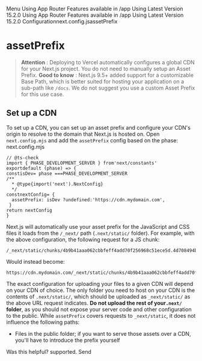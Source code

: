 Menu
Using App Router
Features available in /app
Using Latest Version
15.2.0
Using App Router
Features available in /app
Using Latest Version
15.2.0
Configurationnext.config.jsassetPrefix
# assetPrefix
> **Attention** : Deploying to Vercel automatically configures a global CDN for your Next.js project. You do not need to manually setup an Asset Prefix.
> **Good to know** : Next.js 9.5+ added support for a customizable Base Path, which is better suited for hosting your application on a sub-path like `/docs`. We do not suggest you use a custom Asset Prefix for this use case.
## Set up a CDN
To set up a CDN, you can set up an asset prefix and configure your CDN's origin to resolve to the domain that Next.js is hosted on.
Open `next.config.mjs` and add the `assetPrefix` config based on the phase:
next.config.mjs
```
// @ts-check
import { PHASE_DEVELOPMENT_SERVER } from'next/constants'
exportdefault (phase) => {
constisDev= phase ===PHASE_DEVELOPMENT_SERVER
/**
  * @type{import('next').NextConfig}
  */
constnextConfig= {
  assetPrefix: isDev ?undefined:'https://cdn.mydomain.com',
 }
return nextConfig
}
```

Next.js will automatically use your asset prefix for the JavaScript and CSS files it loads from the `/_next/` path (`.next/static/` folder). For example, with the above configuration, the following request for a JS chunk:
```
/_next/static/chunks/4b9b41aaa062cbbfeff4add70f256968c51ece5d.4d708494b3aed70c04f0.js

```

Would instead become:
```
https://cdn.mydomain.com/_next/static/chunks/4b9b41aaa062cbbfeff4add70f256968c51ece5d.4d708494b3aed70c04f0.js

```

The exact configuration for uploading your files to a given CDN will depend on your CDN of choice. The only folder you need to host on your CDN is the contents of `.next/static/`, which should be uploaded as `_next/static/` as the above URL request indicates. **Do not upload the rest of your`.next/` folder**, as you should not expose your server code and other configuration to the public.
While `assetPrefix` covers requests to `_next/static`, it does not influence the following paths:
  * Files in the public folder; if you want to serve those assets over a CDN, you'll have to introduce the prefix yourself


Was this helpful?
supported.
Send
